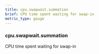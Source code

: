 ```yaml
---
title: cpu.swapwait.summation
brief: CPU time spent waiting for swap-in
metric_type: gauge
---
```

### cpu.swapwait.summation

CPU time spent waiting for swap-in